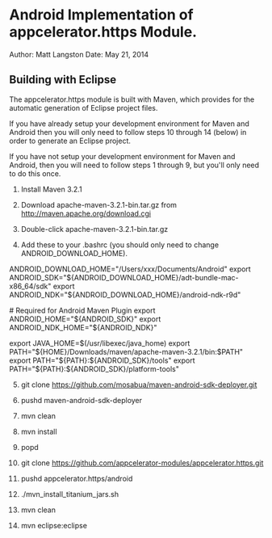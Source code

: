 # Android Implementation of appcelerator.https Module.

Author: Matt Langston
Date: May 21, 2014

## Building with Eclipse

The appcelerator.https module is built with Maven, which provides for
the automatic generation of Eclipse project files.

If you have already setup your development environment for Maven and
Android then you will only need to follow steps 10 through 14 (below)
in order to generate an Eclipse project.

If you have not setup your development environment for Maven and
Android, then you will need to follow steps 1 through 9, but you'll
only need to do this once.


1. Install Maven 3.2.1

2. Download apache-maven-3.2.1-bin.tar.gz from
   http://maven.apache.org/download.cgi

3. Double-click apache-maven-3.2.1-bin.tar.gz

4. Add these to your .bashrc (you should only need to change
   ANDROID_DOWNLOAD_HOME).

ANDROID_DOWNLOAD_HOME="/Users/xxx/Documents/Android"
export ANDROID_SDK="${ANDROID_DOWNLOAD_HOME}/adt-bundle-mac-x86_64/sdk"
export ANDROID_NDK="${ANDROID_DOWNLOAD_HOME}/android-ndk-r9d"

\# Required for Android Maven Plugin
export ANDROID_HOME="${ANDROID_SDK}"
export ANDROID_NDK_HOME="${ANDROID_NDK}"

export JAVA_HOME=$(/usr/libexec/java_home)
export PATH="${HOME}/Downloads/maven/apache-maven-3.2.1/bin:$PATH"
export PATH="${PATH}:${ANDROID_SDK}/tools"
export PATH="${PATH}:${ANDROID_SDK}/platform-tools"

5. git clone https://github.com/mosabua/maven-android-sdk-deployer.git

6. pushd maven-android-sdk-deployer

7. mvn clean

8. mvn install

9. popd

10. git clone https://github.com/appcelerator-modules/appcelerator.https.git

11. pushd appcelerator.https/android

12. ./mvn_install_titanium_jars.sh

13. mvn clean

14. mvn eclipse:eclipse
